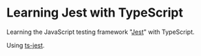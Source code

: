 # Learning Jest with TypeScript

Learning the JavaScript testing framework "[Jest](https://jestjs.io/ja/)" with TypeScript.

Using [ts-jest](https://kulshekhar.github.io/ts-jest/).
